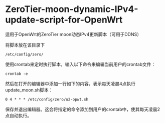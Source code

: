 # ZeroTier-moon-dynamic-IPv4-update-script-for-OpenWrt
适用于OpenWrt的ZeroTier moon动态IPv4更新脚本（可用于DDNS）

将脚本放在该目录下
```
/etc/config/zero/
```
使用crontab来定时执行脚本，输入以下命令来编辑当前用户的crontab文件：
```
crontab -e
```
然后在打开的编辑器中添加一行如下的内容，表示每天凌晨4点执行update_moon.sh脚本：
```
0 4 * * * /etc/config/zero/u2-opwt.sh
```
保存并退出编辑器。这会将指定的命令添加到用户的crontab中，使其每天凌晨2点自动执行。
